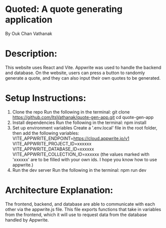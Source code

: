 # Quoted: A quote generating application
By Ouk Chan Vathanak

# Description:
This website uses React and Vite. Appwrite was used to handle the backend and database.
On the website, users can press a button to randomly generate a quote, and they can also input their own quotes to be generated.

# Setup Instructions:
1. Clone the repo
Run the following in the terminal:
git clone https://github.com/ItsVathanak/quote-gen-app.git
cd quote-gen-app
2. Install dependencies
   Run the following in the terminal:
     npm install
3. Set up environment variables
   Create a '.env.local' file in the root folder, then add the following variables:
     VITE_APPWRITE_ENDPOINT=https://cloud.appwrite.io/v1
     VITE_APPWRITE_PROJECT_ID=xxxxxx
     VITE_APPWRITE_DATABASE_ID=xxxxxx
     VITE_APPWRITE_COLLECTION_ID=xxxxxx
   (the values marked with 'xxxxxx' are to be filled with your own ids. I hope you know how to use appwrite.)
4. Run the dev server
   Run the following in the terminal:
     npm run dev

# Architecture Explanation: 
The frontend, backend, and database are able to communicate with each other via the appwrite.js file. This file exports functions that take in variables from the frontend, which it will use to request data from the database handled by Appwrite. 
